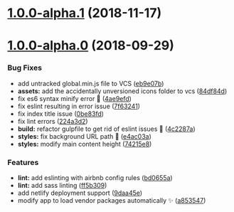<a name="1.0.0-alpha.1"></a>
# [1.0.0-alpha.1](https://github.com/apareciumlabs/gulp-static-seed/compare/1.0.0-alpha.0...1.0.0-alpha.1) (2018-11-17)



<a name="1.0.0-alpha.0"></a>
# [1.0.0-alpha.0](https://github.com/apareciumlabs/gulp-static-seed/compare/0be83fd...1.0.0-alpha.0) (2018-09-29)


### Bug Fixes

* add untracked global.min.js file to VCS ([eb9e07b](https://github.com/apareciumlabs/gulp-static-seed/commit/eb9e07b))
* **assets:** add the accidentally unversioned icons folder to vcs ([84df84d](https://github.com/apareciumlabs/gulp-static-seed/commit/84df84d))
* fix es6 syntax minify error :bug: ([4ae9efd](https://github.com/apareciumlabs/gulp-static-seed/commit/4ae9efd))
* fix eslint resulting in error issue ([7f63241](https://github.com/apareciumlabs/gulp-static-seed/commit/7f63241))
* fix index title issue ([0be83fd](https://github.com/apareciumlabs/gulp-static-seed/commit/0be83fd))
* fix lint errors ([224a3d2](https://github.com/apareciumlabs/gulp-static-seed/commit/224a3d2))
* **build:** refactor gulpfile to get rid of eslint issues :rotating_light: ([4c2287a](https://github.com/apareciumlabs/gulp-static-seed/commit/4c2287a))
* **styles:** fix background URL path :bug: ([e4ac03a](https://github.com/apareciumlabs/gulp-static-seed/commit/e4ac03a))
* **styles:** modify main content height ([74215e8](https://github.com/apareciumlabs/gulp-static-seed/commit/74215e8))


### Features

* **lint:** add eslinting with airbnb config rules ([bd0655a](https://github.com/apareciumlabs/gulp-static-seed/commit/bd0655a))
* **lint:** add sass linting ([ff5b309](https://github.com/apareciumlabs/gulp-static-seed/commit/ff5b309))
* add netlify deployment support ([9daa45e](https://github.com/apareciumlabs/gulp-static-seed/commit/9daa45e))
* modify app to load vendor packages automatically :sparkles: ([a853547](https://github.com/apareciumlabs/gulp-static-seed/commit/a853547))



